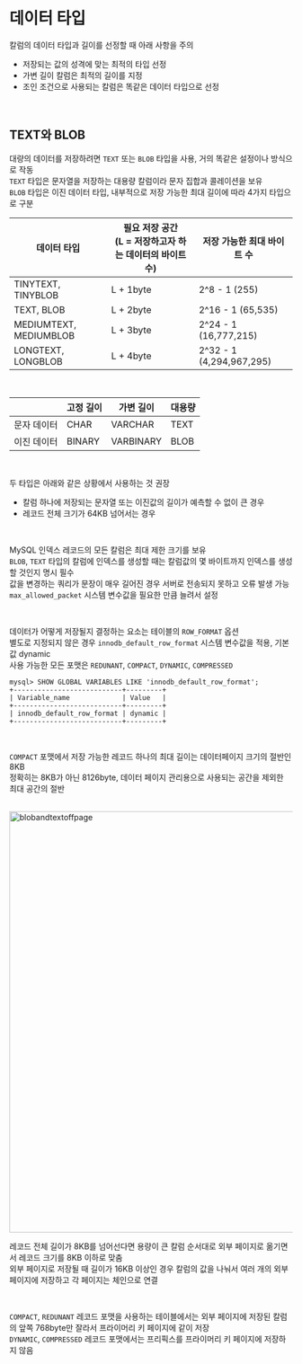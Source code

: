 # 데이터 타입
칼럼의 데이터 타입과 길이를 선정할 때 아래 사항을 주의  
- 저장되는 값의 성격에 맞는 최적의 타입 선정
- 가변 길이 칼럼은 최적의 길이를 지정
- 조인 조건으로 사용되는 칼럼은 똑같은 데이터 타입으로 선정

<br>

## TEXT와 BLOB
대량의 데이터를 저장하려면 `TEXT` 또는 `BLOB` 타입을 사용, 거의 똑같은 설정이나 방식으로 작동  
`TEXT` 타입은 문자열을 저장하는 대용량 칼럼이라 문자 집합과 콜레이션을 보유  
`BLOB` 타입은 이진 데이터 타입, 내부적으로 저장 가능한 최대 길이에 따라 4가지 타입으로 구분  

| 데이터 타입 | 필요 저장 공간<br>(L = 저장하고자 하는 데이터의 바이트 수) | 저장 가능한 최대 바이트 수 |
|--|--|--|
| TINYTEXT, TINYBLOB | L + 1byte | 2^8 - 1 (255) |
| TEXT, BLOB | L + 2byte | 2^16 - 1 (65,535) |
| MEDIUMTEXT, MEDIUMBLOB | L + 3byte | 2^24 - 1 (16,777,215) |
| LONGTEXT, LONGBLOB | L + 4byte | 2^32 - 1 (4,294,967,295) |

<br>

| | 고정 길이 | 가변 길이 | 대용량 |
|--|--|--|--|
| 문자 데이터 | CHAR | VARCHAR | TEXT |
| 이진 데이터 | BINARY | VARBINARY | BLOB |

<br>

두 타입은 아래와 같은 상황에서 사용하는 것 권장
- 칼럼 하나에 저장되는 문자열 또는 이진값의 길이가 예측할 수 없이 큰 경우
- 레코드 전체 크기가 64KB 넘어서는 경우

<br>

MySQL 인덱스 레코드의 모든 칼럼은 최대 제한 크기를 보유  
`BLOB`, `TEXT` 타입의 칼럼에 인덱스를 생성할 때는 칼럼값의 몇 바이트까지 인덱스를 생성할 것인지 명시 필수  
값을 변경하는 쿼리가 문장이 매우 길어진 경우 서버로 전송되지 못하고 오류 발생 가능  
`max_allowed_packet` 시스템 변수값을 필요한 만큼 늘려서 설정  

<br>

데이터가 어떻게 저장될지 결정하는 요소는 테이블의 `ROW_FORMAT` 옵션  
별도로 지정되지 않은 경우 `innodb_default_row_format` 시스템 변수값을 적용, 기본값 dynamic  
사용 가능한 모든 포맷은 `REDUNANT`, `COMPACT`, `DYNAMIC`, `COMPRESSED`  

```
mysql> SHOW GLOBAL VARIABLES LIKE 'innodb_default_row_format';
+---------------------------+---------+
| Variable_name             | Value   |
+---------------------------+---------+
| innodb_default_row_format | dynamic |
+---------------------------+---------+
```

<br>

`COMPACT` 포맷에서 저장 가능한 레코드 하나의 최대 길이는 데이터페이지 크기의 절반인 8KB  
정확히는 8KB가 아닌 8126byte, 데이터 페이지 관리용으로 사용되는 공간을 제외한 최대 공간의 절반  

<br>

<img width="750" alt="blobandtextoffpage" src="https://github.com/user-attachments/assets/70dd963c-621f-4a2d-8d0d-bd2ae631a9d5" />

레코드 전체 길이가 8KB를 넘어선다면 용량이 큰 칼럼 순서대로 외부 페이지로 옮기면서 레코드 크기를 8KB 이하로 맞춤  
외부 페이지로 저장될 때 길이가 16KB 이상인 경우 칼럼의 값을 나눠서 여러 개의 외부 페이지에 저장하고 각 페이지는 체인으로 연결  

<br>

`COMPACT`, `REDUNANT` 레코드 포맷을 사용하는 테이블에서는 외부 페이지에 저장된 칼럼의 앞쪽 768byte만 잘라서 프라이머리 키 페이지에 같이 저장  
`DYNAMIC`, `COMPRESSED` 레코드 포맷에서는 프리픽스를 프라이머리 키 페이지에 저장하지 않음  

<br>
